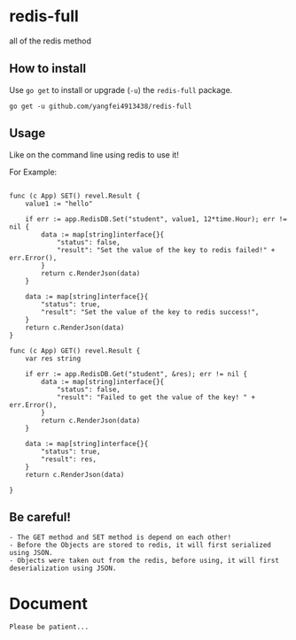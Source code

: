 # redis-full
all of the redis method

## How to install
Use `go get` to install or upgrade (`-u`) the `redis-full` package.

    go get -u github.com/yangfei4913438/redis-full

## Usage
Like on the command line using redis to use it!

For Example:

```golang

func (c App) SET() revel.Result {
	value1 := "hello"

	if err := app.RedisDB.Set("student", value1, 12*time.Hour); err != nil {
		data := map[string]interface{}{
			"status": false,
			"result": "Set the value of the key to redis failed!" + err.Error(),
		}
		return c.RenderJson(data)
	}

	data := map[string]interface{}{
		"status": true,
		"result": "Set the value of the key to redis success!",
	}
	return c.RenderJson(data)
}

func (c App) GET() revel.Result {
	var res string

	if err := app.RedisDB.Get("student", &res); err != nil {
		data := map[string]interface{}{
			"status": false,
			"result": "Failed to get the value of the key! " + err.Error(),
		}
		return c.RenderJson(data)
	}

	data := map[string]interface{}{
		"status": true,
		"result": res,
	}
	return c.RenderJson(data)

}
```

## Be careful!
    - The GET method and SET method is depend on each other!
    - Before the Objects are stored to redis, it will first serialized using JSON.
    - Objects were taken out from the redis, before using, it will first deserialization using JSON.

# Document
`Please be patient...`